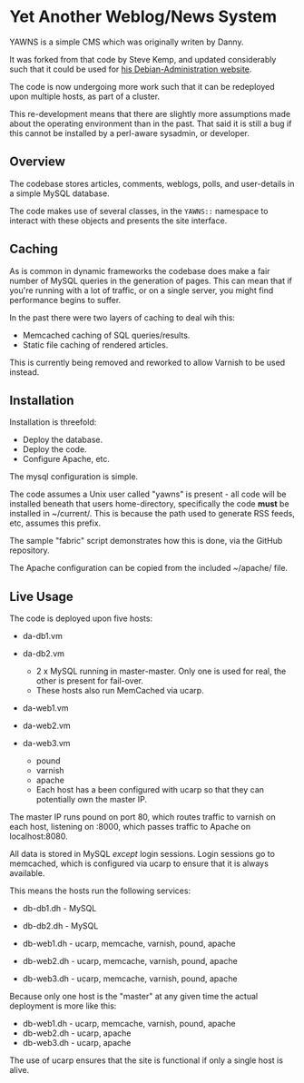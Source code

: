 
Yet Another Weblog/News System
==============================

YAWNS is a simple CMS which was originally writen by Danny.

It was forked from that code by Steve Kemp, and updated considerably
such that it could be used for [his Debian-Administration website](http://www.debian-administration.org/).

The code is now undergoing more work such that it can be redeployed upon
multiple hosts, as part of a cluster.

This re-development means that there are slightly more assumptions made
about the operating environment than in the past.  That said it is still
a bug if this cannot be installed by a perl-aware sysadmin, or developer.


Overview
--------

The codebase stores articles, comments, weblogs, polls, and user-details in
a simple MySQL database.

The code makes use of several classes, in the `YAWNS::` namespace to interact
with these objects and presents the site interface.


Caching
-------

As is common in dynamic frameworks the codebase does make a fair number of
MySQL queries in the generation of pages.  This can mean that if you're running
with a lot of traffic, or on a single server, you might find performance begins
to suffer.

In the past there were two layers of caching to deal wih this:

* Memcached caching of SQL queries/results.
* Static file caching of rendered articles.

This is currently being removed and reworked to allow Varnish to be used instead.


Installation
------------

Installation is threefold:

* Deploy the database.
* Deploy the code.
* Configure Apache, etc.

The mysql configuration is simple.

The code assumes a Unix user called "yawns" is present - all code will be
installed beneath that users home-directory, specifically the code
**must** be installed in ~/current/.  This is because the path used to
generate RSS feeds, etc, assumes this prefix.

The sample "fabric" script demonstrates how this is done, via the GitHub
repository.

The Apache configuration can be copied from the included ~/apache/ file.



Live Usage
----------

The code is deployed upon five hosts:

* da-db1.vm
*  da-db2.vm
    * 2 x MySQL running in master-master.  Only one is used for real, the other is present for fail-over.
    * These hosts also run MemCached via ucarp.


* da-web1.vm
* da-web2.vm
* da-web3.vm
    * pound
    * varnish
    * apache
    * Each host has a been configured with ucarp so that they can potentially own the master IP.

The master IP runs pound on port 80, which routes traffic to varnish on each host, listening on :8000, which passes traffic to Apache on localhost:8080.

All data is stored in MySQL *except* login sessions.  Login sessions go
to memcached, which is configured via ucarp to ensure that it is always
available.


This means the hosts run the following services:

* db-db1.dh - MySQL
* db-db2.dh - MySQL

* db-web1.dh - ucarp, memcache, varnish, pound, apache
* db-web2.dh - ucarp, memcache, varnish, pound, apache
* db-web3.dh - ucarp, memcache, varnish, pound, apache


Because only one host is the "master" at any given time the actual deployment is more like this:

* db-web1.dh - ucarp, memcache, varnish, pound, apache
* db-web2.dh - ucarp, apache
* db-web3.dh - ucarp, apache

The use of ucarp ensures that the site is functional if only a single
host is alive.
